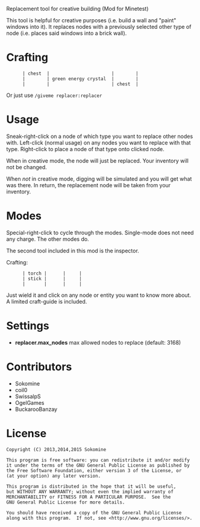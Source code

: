Replacement tool for creative building (Mod for Minetest)

This tool is helpful for creative purposes (i.e. build a wall and "paint" windows into it).
It replaces nodes with a previously selected other type of node (i.e. places said windows
into a brick wall).

# Crafting

```
      | chest  |                       |        |
      |        | green energy crystal  |        |
      |        |                       | chest  |
```
Or just use `/giveme replacer:replacer`

# Usage

Sneak-right-click on a node of which type you want to replace other nodes with.
       Left-click (normal usage) on any nodes you want to replace with that type. Right-click to place a node of that type onto clicked node.

When in creative mode, the node will just be replaced. Your inventory will not be changed.

When *not* in creative mode, digging will be simulated and you will get what was there. In return, the replacement node
will be taken from your inventory.

# Modes

Special-right-click to cycle through the modes. Single-mode does not need any charge. The other modes do.

The second tool included in this mod is the inspector.

Crafting:
```
      | torch |      |     |
      | stick |      |     |
      |       |      |     |
```
Just wield it and click on any node or entity you want to know more about. A limited craft-guide is included.

# Settings

* **replacer.max_nodes** max allowed nodes to replace (default: 3168)

# Contributors

* Sokomine
* coil0
* SwissalpS
* OgelGames
* BuckarooBanzay

# License


    Copyright (C) 2013,2014,2015 Sokomine

    This program is free software: you can redistribute it and/or modify
    it under the terms of the GNU General Public License as published by
    the Free Software Foundation, either version 3 of the License, or
    (at your option) any later version.

    This program is distributed in the hope that it will be useful,
    but WITHOUT ANY WARRANTY; without even the implied warranty of
    MERCHANTABILITY or FITNESS FOR A PARTICULAR PURPOSE.  See the
    GNU General Public License for more details.

    You should have received a copy of the GNU General Public License
    along with this program.  If not, see <http://www.gnu.org/licenses/>.
